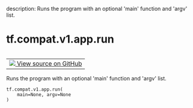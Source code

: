 description: Runs the program with an optional 'main' function and 'argv' list.

<div itemscope itemtype="http://developers.google.com/ReferenceObject">
<meta itemprop="name" content="tf.compat.v1.app.run" />
<meta itemprop="path" content="Stable" />
</div>

# tf.compat.v1.app.run

<!-- Insert buttons and diff -->

<table class="tfo-notebook-buttons tfo-api nocontent" align="left">
<td>
  <a target="_blank" href="https://github.com/tensorflow/tensorflow/blob/r2.2/tensorflow/python/platform/app.py#L34-L40">
    <img src="https://www.tensorflow.org/images/GitHub-Mark-32px.png" />
    View source on GitHub
  </a>
</td>
</table>



Runs the program with an optional 'main' function and 'argv' list.

<pre class="devsite-click-to-copy prettyprint lang-py tfo-signature-link">
<code>tf.compat.v1.app.run(
    main=None, argv=None
)
</code></pre>



<!-- Placeholder for "Used in" -->
